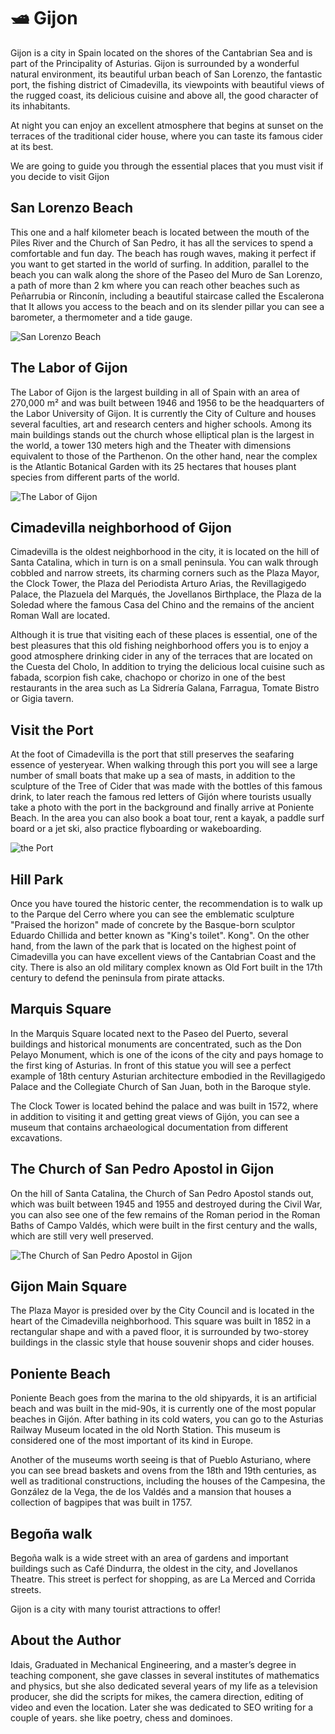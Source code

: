 # 🛥️ Gijon

Gijon is a city in Spain located on the shores of the Cantabrian Sea and is part of the Principality of Asturias. Gijon is surrounded by a wonderful natural environment, its beautiful urban beach of San Lorenzo, the fantastic port, the fishing district of Cimadevilla, its viewpoints with beautiful views of the rugged coast, its delicious cuisine and above all, the good character of its inhabitants.

At night you can enjoy an excellent atmosphere that begins at sunset on the terraces of the traditional cider house, where you can taste its famous cider at its best.

We are going to guide you through the essential places that you must visit if you decide to visit Gijon

## San Lorenzo Beach

This one and a half kilometer beach is located between the mouth of the Piles River and the Church of San Pedro, it has all the services to spend a comfortable and fun day. The beach has rough waves, making it perfect if you want to get started in the world of surfing. In addition, parallel to the beach you can walk along the shore of the Paseo del Muro de San Lorenzo, a path of more than 2 km where you can reach other beaches such as Peñarrubia or Rinconín, including a beautiful staircase called the Escalerona that It allows you access to the beach and on its slender pillar you can see a barometer, a thermometer and a tide gauge.

![San Lorenzo Beach](_static/images/gijon/san-lorenzo-beach.jpg)

## The Labor of Gijon

The Labor of Gijon is the largest building in all of Spain with an area of 270,000 m² and was built between 1946 and 1956 to be the headquarters of the Labor University of Gijon. It is currently the City of Culture and houses several faculties, art and research centers and higher schools. Among its main buildings stands out the church whose elliptical plan is the largest in the world, a tower 130 meters high and the Theater with dimensions equivalent to those of the Parthenon. On the other hand, near the complex is the Atlantic Botanical Garden with its 25 hectares that houses plant species from different parts of the world.

![The Labor of Gijon](_static/images/gijon/the-labor-of-gijon.jpg)

## Cimadevilla neighborhood of Gijon

Cimadevilla is the oldest neighborhood in the city, it is located on the hill of Santa Catalina, which in turn is on a small peninsula. You can walk through cobbled and narrow streets, its charming corners such as the Plaza Mayor, the Clock Tower, the Plaza del Periodista Arturo Arias, the Revillagigedo Palace, the Plazuela del Marqués, the Jovellanos Birthplace, the Plaza de la Soledad where the famous Casa del Chino and the remains of the ancient Roman Wall are located.

Although it is true that visiting each of these places is essential, one of the best pleasures that this old fishing neighborhood offers you is to enjoy a good atmosphere drinking cider in any of the terraces that are located on the Cuesta del Cholo, In addition to trying the delicious local cuisine such as fabada, scorpion fish cake, chachopo or chorizo in one of the best restaurants in the area such as La Sidrería Galana, Farragua, Tomate Bistro or Gigia tavern.

## Visit the Port

At the foot of Cimadevilla is the port that still preserves the seafaring essence of yesteryear. When walking through this port you will see a large number of small boats that make up a sea of masts, in addition to the sculpture of the Tree of Cider that was made with the bottles of this famous drink, to later reach the famous red letters of Gijón where tourists usually take a photo with the port in the background and finally arrive at Poniente Beach. In the area you can also book a boat tour, rent a kayak, a paddle surf board or a jet ski, also practice flyboarding or wakeboarding.

![the Port](_static/images/gijon/the-port.jpg)

## Hill Park

Once you have toured the historic center, the recommendation is to walk up to the Parque del Cerro where you can see the emblematic sculpture "Praised the horizon" made of concrete by the Basque-born sculptor Eduardo Chillida and better known as "King's toilet". Kong". On the other hand, from the lawn of the park that is located on the highest point of Cimadevilla you can have excellent views of the Cantabrian Coast and the city. There is also an old military complex known as Old Fort built in the 17th century to defend the peninsula from pirate attacks.

## Marquis Square

In the Marquis Square located next to the Paseo del Puerto, several buildings and historical monuments are concentrated, such as the Don Pelayo Monument, which is one of the icons of the city and pays homage to the first king of Asturias. In front of this statue you will see a perfect example of 18th century Asturian architecture embodied in the Revillagigedo Palace and the Collegiate Church of San Juan, both in the Baroque style.

The Clock Tower is located behind the palace and was built in 1572, where in addition to visiting it and getting great views of Gijón, you can see a museum that contains archaeological documentation from different excavations.

## The Church of San Pedro Apostol in Gijon

On the hill of Santa Catalina, the Church of San Pedro Apostol stands out, which was built between 1945 and 1955 and destroyed during the Civil War, you can also see one of the few remains of the Roman period in the Roman Baths of Campo Valdés, which were built in the first century and the walls, which are still very well preserved.

![The Church of San Pedro Apostol in Gijon](_static/images/gijon/the-church-of-san-pedro-apostol.jpg)

## Gijon Main Square

The Plaza Mayor is presided over by the City Council and is located in the heart of the Cimadevilla neighborhood. This square was built in 1852 in a rectangular shape and with a paved floor, it is surrounded by two-storey buildings in the classic style that house souvenir shops and cider houses.

## Poniente Beach

Poniente Beach goes from the marina to the old shipyards, it is an artificial beach and was built in the mid-90s, it is currently one of the most popular beaches in Gijón. After bathing in its cold waters, you can go to the Asturias Railway Museum located in the old North Station. This museum is considered one of the most important of its kind in Europe.

Another of the museums worth seeing is that of Pueblo Asturiano, where you can see bread baskets and ovens from the 18th and 19th centuries, as well as traditional constructions, including the houses of the Campesina, the González de la Vega, the de los Valdés and a mansion that houses a collection of bagpipes that was built in 1757.

## Begoña walk

Begoña walk is a wide street with an area of gardens and important buildings such as Café Dindurra, the oldest in the city, and Jovellanos Theatre. This street is perfect for shopping, as are La Merced and Corrida streets.

Gijon is a city with many tourist attractions to offer!

## About the Author

Idais, Graduated in Mechanical Engineering, and a master’s degree in teaching component, she gave classes in several institutes of mathematics and physics, but she also dedicated several years of my life as a television producer, she did the scripts for mikes, the camera direction, editing of video and even the location. Later she was dedicated to SEO writing for a couple of years. she like poetry, chess and dominoes.
